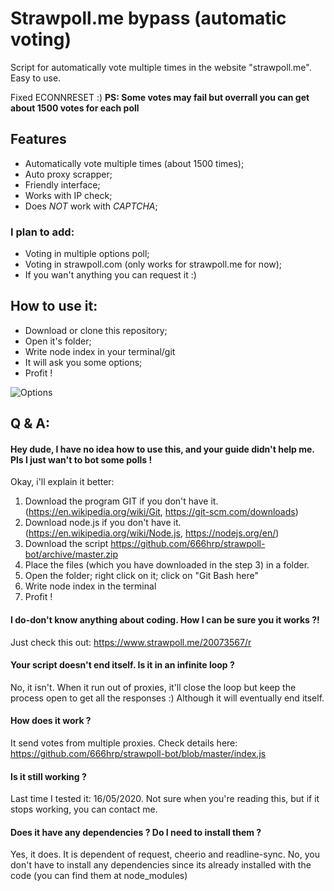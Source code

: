 # Strawpoll.me bypass (automatic voting)
Script for automatically vote multiple times in the website "strawpoll.me". Easy to use.

Fixed ECONNRESET :)
**PS: Some votes may fail but overrall you can get about 1500 votes for each poll**

## Features
- Automatically vote multiple times (about 1500 times);
- Auto proxy scrapper;
- Friendly interface;
- Works with IP check;
- Does *NOT* work with _CAPTCHA_;

### I plan to add:
- Voting in multiple options poll;
- Voting in strawpoll.com (only works for strawpoll.me for now);
- If you wan't anything you can request it :)


## How to use it:
- Download or clone this repository;
- Open it's folder;
- Write node index in your terminal/git
- It will ask you some options;
- Profit !


![Options](https://github.com/HRPsomenumbers/images/blob/master/options.PNG)







## Q & A:





#### Hey dude, I have no idea how to use this, and your guide didn't help me. Pls I just wan't to bot some polls !
Okay, i'll explain it better:

1. Download the program GIT if you don't have it. (https://en.wikipedia.org/wiki/Git, https://git-scm.com/downloads)
2. Download node.js if you don't have it. (https://en.wikipedia.org/wiki/Node.js, https://nodejs.org/en/)
3. Download the script https://github.com/666hrp/strawpoll-bot/archive/master.zip
4. Place the files (which you have downloaded in the step 3) in a folder.
5. Open the folder; right click on it; click on "Git Bash here"
6. Write node index in the terminal
7. Profit !

#### I do-don't know anything about coding. How I can be sure you it works ?!
Just check this out: https://www.strawpoll.me/20073567/r

#### Your script doesn't end itself. Is it in an infinite loop ?
No, it isn't. When it run out of proxies, it'll close the loop but keep the process open to get all the responses :)
Although it will eventually end itself.

#### How does it work ?
It send votes from multiple proxies. Check details here: https://github.com/666hrp/strawpoll-bot/blob/master/index.js

#### Is it still working ?
Last time I tested it: 16/05/2020. Not sure when you're reading this, but if it stops working, you can contact me.

#### Does it have any dependencies ? Do I need to install them ?
Yes, it does. It is dependent of request, cheerio and readline-sync. 
No, you don't have to install any dependencies since its already installed with the code (you can find them at node_modules)
